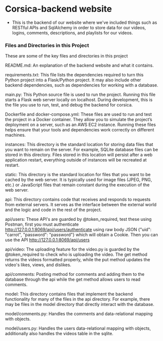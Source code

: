 # Corsica-backend website
- This is the backend of our website where we've included things such as RESTful APIs and SqlAlchemy in order to store data for our videos, logins, comments, descriptions, and playlists for our videos.

### Files and Directories in this Project

These are some of the key files and directories in this project

README.md: An explanation of the backend website and what it contains.

requirements.txt: This file lists the dependencies required to turn this Python project into a Flask/Python project. It may also include other backend dependencies, such as dependencies for working with a database.

main.py: This Python source file is used to run the project. Running this file starts a Flask web server locally on localhost. During development, this is the file you use to run, test, and debug the backend for corsica.

Dockerfile and docker-compose.yml: These files are used to run and test the project in a Docker container. They allow you to simulate the project’s deployment on a server, such as an AWS EC2 instance. Running these files helps ensure that your tools and dependencies work correctly on different machines.

instances: This directory is the standard location for storing data files that you want to remain on the server. For example, SQLite database files can be stored in this directory. Files stored in this location will persist after a web application restart, everything outside of instances will be recreated at restart.

static: This directory is the standard location for files that you want to be cached by the web server. It is typically used for image files (JPEG, PNG, etc.) or JavaScript files that remain constant during the execution of the web server.

api: This directory contains code that receives and responds to requests from external servers. It serves as the interface between the external world and the logic and code in the rest of the project.

api/users:  These API's are guarded by @token_required, test these using Postman, first you must authenticate <http://127.0.0.1:8069/api/users/authenticate> using raw body JSON {"uid": "carrot", "password": "password"} which will obtain a Cookie. Then you can use the API <http://127.0.0.1:8069/api/users>

api/video: The uploading feature for the video.py is guarded by the @token_required to check who is uploading the video. The get method returns the videos formatted properly, while the put method updates the video's likes, views, and dislikes.

api/comments: Posting method for comments and adding them to the database through the api while the get method allows users to read comments.

model: This directory contains files that implement the backend functionality for many of the files in the api directory. For example, there may be files in the model directory that directly interact with the database.

model/comments.py: Handles the comments and data-relational mapping with objects. 

model/users.py: Handles the users data-relational mapping with objects, additionally also handles the videos table in the sqlite. 


